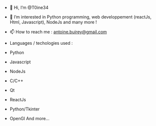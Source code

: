 - 👋 Hi, I’m @T0ine34
- 👀 I’m interested in Python programming, web developpement (reactJs, Html, Javascript), NodeJs and many more !
- 📫 How to reach me : antoine.buirey@gmail.com

- Languages / techologies used :
-   Python
-   Javascript
-   NodeJs
-   C/C++
-   Qt
-   ReactJs
-   Python/Tkinter
-   OpenGl
  And more...

<!---
T0ine34/T0ine34 is a ✨ special ✨ repository because its `README.md` (this file) appears on your GitHub profile.
You can click the Preview link to take a look at your changes.
--->

